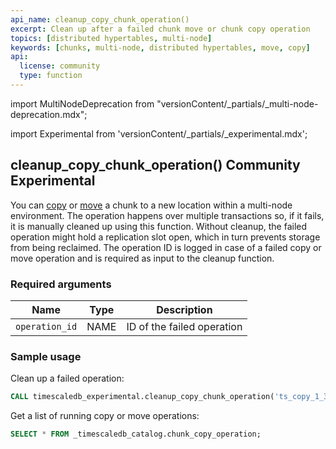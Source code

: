 ```yaml
---
api_name: cleanup_copy_chunk_operation()
excerpt: Clean up after a failed chunk move or chunk copy operation
topics: [distributed hypertables, multi-node]
keywords: [chunks, multi-node, distributed hypertables, move, copy]
api:
  license: community
  type: function
---
```

import MultiNodeDeprecation from "versionContent/_partials/_multi-node-deprecation.mdx";

<MultiNodeDeprecation />

import Experimental from 'versionContent/_partials/_experimental.mdx';

## cleanup_copy_chunk_operation() <Tag type="community">Community</Tag> <Tag type="experimental">Experimental</Tag>

You can [copy][copy_chunk] or [move][move_chunk] a
chunk to a new location within a multi-node environment. The
operation happens over multiple transactions so, if it fails, it
is manually cleaned up using this function. Without cleanup,
the failed operation might hold a replication slot open, which in turn
prevents storage from being reclaimed. The operation ID is logged in
case of a failed copy or move operation and is required as input to
the cleanup function.

<Experimental />

### Required arguments

|Name|Type|Description|
|-|-|-|
|`operation_id`|NAME|ID of the failed operation|

### Sample usage

Clean up a failed operation:

```sql
CALL timescaledb_experimental.cleanup_copy_chunk_operation('ts_copy_1_31');
```

Get a list of running copy or move operations:

```sql
SELECT * FROM _timescaledb_catalog.chunk_copy_operation;
```

[copy_chunk]: /api/:currentVersion:/distributed-hypertables/copy_chunk_experimental
[move_chunk]: /api/:currentVersion:/distributed-hypertables/move_chunk_experimental
